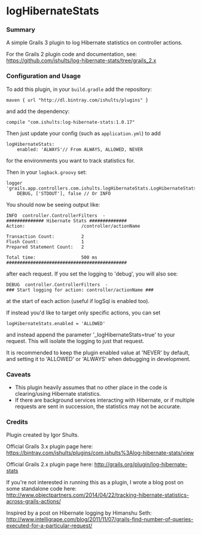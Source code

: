 logHibernateStats
=================

### Summary
A simple Grails 3 plugin to log Hibernate statistics on controller actions.

For the Grails 2 plugin code and documentation, see: https://github.com/ishults/log-hibernate-stats/tree/grails_2.x

### Configuration and Usage
To add this plugin, in your `build.gradle` add the repository:

    maven { url "http://dl.bintray.com/ishults/plugins" }

and add the dependency:

    compile "com.ishults:log-hibernate-stats:1.0.17"


Then just update your config (such as `application.yml`) to add
```
logHibernateStats:
    enabled: 'ALWAYS'// From ALWAYS, ALLOWED, NEVER
```
for the environments you want to track statistics for. 

Then in your `logback.groovy` set:
```
logger 'grails.app.controllers.com.ishults.logHibernateStats.LogHibernateStatsInterceptor',
    DEBUG, ['STDOUT'], false // Or INFO
```
You should now be seeing output like:
```
INFO  controller.ControllerFilters  -
############## Hibernate Stats ##############
Action:                     /controller/actionName

Transaction Count:          2
Flush Count:                1
Prepared Statement Count:   2

Total time:                 500 ms
#############################################
```
after each request.  If you set the logging to 'debug', you will also see:
```
DEBUG  controller.ControllerFilters  -
### Start logging for action: controller/actionName ###
```
at the start of each action (useful if logSql is enabled too).

If instead you'd like to target only specific actions, you can set
```
logHibernateStats.enabled = 'ALLOWED'
```
and instead append the parameter '_logHibernateStats=true' to your request.  This will isolate the logging to just that request.

It is recommended to keep the plugin enabled value at 'NEVER' by default, and setting it to 'ALLOWED' or 'ALWAYS' when debugging in development.

### Caveats
* This plugin heavily assumes that no other place in the code is clearing/using Hibernate statistics.
* If there are background services interacting with Hibernate, or if multiple requests are sent in succession, the statistics may not be accurate.

### Credits
Plugin created by Igor Shults.

Official Grails 3.x plugin page here: https://bintray.com/ishults/plugins/com.ishults%3Alog-hibernate-stats/view

Official Grails 2.x plugin page here: http://grails.org/plugin/log-hibernate-stats

If you're not interested in running this as a plugin, I wrote a blog post on some standalone code here: http://www.objectpartners.com/2014/04/22/tracking-hibernate-statistics-across-grails-actions/

Inspired by a post on Hibernate logging by Himanshu Seth: http://www.intelligrape.com/blog/2011/11/07/grails-find-number-of-queries-executed-for-a-particular-request/

